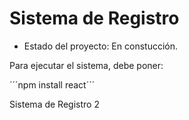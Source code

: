 <h1>Sistema de Registro</h1>

- Estado del proyecto: En constucción.

Para ejecutar el sistema, debe poner:

´´´npm install react´´´

Sistema de Registro 2
